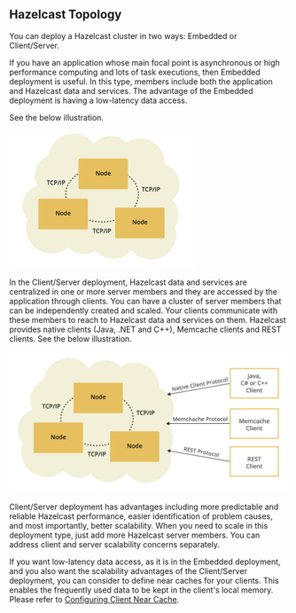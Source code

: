 

## Hazelcast Topology

You can deploy a Hazelcast cluster in two ways: Embedded or Client/Server.

If you have an application whose main focal point is asynchronous or high performance computing and lots of task
executions, then Embedded deployment is useful. In this type, members include both the application and Hazelcast data and services. The advantage of the Embedded deployment is having a low-latency data access.

See the below illustration.

![Embedded Deployment](images/HazelcastOverview/P2Pcluster.jpg)



In the Client/Server deployment, Hazelcast data and services are centralized in one or more server members and they are accessed by the application through clients. 
You can have a cluster of server members that can be independently created and scaled. Your clients communicate with
these members to reach to Hazelcast data and services on them. Hazelcast provides native clients (Java, .NET and C++), Memcache
clients and REST clients. 
See the below illustration.

![Client/Server Deployment](images/HazelcastOverview/CSCluster.jpg)

Client/Server deployment has advantages including more predictable and reliable Hazelcast performance, easier identification of problem causes, and most importantly, better scalability. 
When you need to scale in this deployment type, just add more Hazelcast server members. You can address client and server scalability concerns separately.

If you want low-latency data access, as it is in the Embedded deployment, and you also want the scalability advantages of the Client/Server deployment, you can consider to define near caches for your clients. This enables the frequently used data to be kept in the client's local memory. Please refer to [Configuring Client Near Cache](#configuring-client-near-cache).

